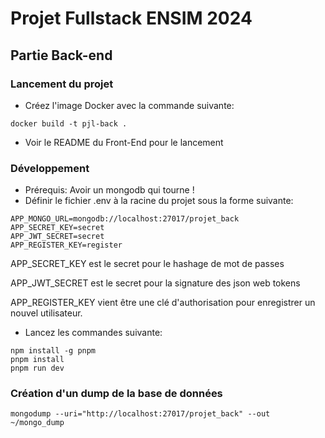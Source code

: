 # Projet Fullstack ENSIM 2024

## Partie Back-end

### Lancement du projet

- Créez l'image Docker avec la commande suivante:
```
docker build -t pjl-back .
```

- Voir le README du Front-End pour le lancement


### Développement

- Prérequis: Avoir un mongodb qui tourne !
- Définir le fichier .env à la racine du projet sous la forme suivante:
```
APP_MONGO_URL=mongodb://localhost:27017/projet_back
APP_SECRET_KEY=secret
APP_JWT_SECRET=secret
APP_REGISTER_KEY=register
```
APP_SECRET_KEY est le secret pour le hashage de mot de passes

APP_JWT_SECRET est le secret pour la signature des json web tokens

APP_REGISTER_KEY vient être une clé d'authorisation pour enregistrer un nouvel utilisateur.

- Lancez les commandes suivante:
```
npm install -g pnpm
pnpm install
pnpm run dev
```

### Création d'un dump de la base de données

```
mongodump --uri="http://localhost:27017/projet_back" --out ~/mongo_dump
```